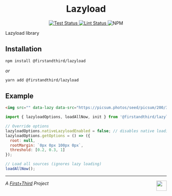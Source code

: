<h1 align="center">Lazyload</h1>

<p align="center">
  <a href="https://github.com/firstandthird/lazyload/actions">
    <img src="https://img.shields.io/github/workflow/status/firstandthird/lazyload/Test/main?label=Tests&style=for-the-badge" alt="Test Status"/>
  </a>
  <a href="https://github.com/firstandthird/lazyload/actions">
    <img src="https://img.shields.io/github/workflow/status/firstandthird/lazyload/Lint/main?label=Lint&style=for-the-badge" alt="Lint Status"/>
  </a>
  <img src="https://img.shields.io/npm/v/firstandthird/lazyload.svg?label=npm&style=for-the-badge" alt="NPM" />
</p>

Lazyload library

## Installation

```sh
npm install @firstandthird/lazyload
```

_or_

```sh
yarn add @firstandthird/lazyload
```

## Example

```html
<img src="" data-lazy data-src="https://picsum.photos/seed/picsum/200/300" alt="">
```

```js
import { lazyloadOptions, loadAllNow, init } from '@firstandthird/lazyload';

// Override options
lazyloadOptions.nativeLazyloadEnabled = false; // disables native loading="lazy"
lazyloadOptions.getOptions = () => ({
  root: null,
  rootMargin: `0px 0px 100px 0px`,
  threshold: [0.2, 0.3, 1]
});

// Load all sources (ignores lazy loading)
loadAllNow();
```

---

<a href="https://firstandthird.com"><img src="https://firstandthird.com/_static/ui/images/safari-pinned-tab-62813db097.svg" height="32" width="32" align="right"></a>

_A [First+Third](https://firstandthird.com) Project_
